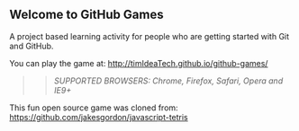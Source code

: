 ## Welcome to GitHub Games

A project based learning activity for people who are getting started with Git and GitHub.

You can play the game at: http://timIdeaTech.github.io/github-games/

>> _*SUPPORTED BROWSERS*: Chrome, Firefox, Safari, Opera and IE9+_

This fun open source game was cloned from: https://github.com/jakesgordon/javascript-tetris
